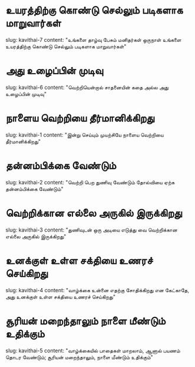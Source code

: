 # உயரத்திற்கு கொண்டு செல்லும் படிகளாக மாறுவார்கள்
slug: kavithai-7
content: "உங்களை தாழ்வு
பேசும் மனிதர்கள்
ஒருநாள் உங்களை
உயரத்திற்கு
கொண்டு செல்லும்
படிகளாக மாறுவார்கள்"

# அது உழைப்பின் முடிவு
slug: kavithai-6
content: "வெற்றியென்றால் சாதனையின்
கதை அல்ல
அது உழைப்பின் முடிவு"

# நாளைய வெற்றியை தீர்மானிக்கிறது
slug: kavithai-1
content: "இன்று செய்யும் முயற்சியே நாளைய வெற்றியை தீர்மானிக்கிறது"

# தன்னம்பிக்கை வேண்டும்
slug: kavithai-2
content: "வெற்றி பெற துணிவு வேண்டும் தோல்வியை ஏற்க தன்னம்பிக்கை வேண்டும்"

# வெற்றிக்கான எல்லை அருகில் இருக்கிறது
slug: kavithai-3
content: "துணிவுடன் ஒரு அடியை எடுத்து வை
வெற்றிக்கான எல்லை அருகில் இருக்கிறது"

# உனக்குள் உள்ள சக்தியை உணரச் செய்கிறது
slug: kavithai-4
content: "வாழ்க்கை உன்னை எதற்கு சோதிக்கிறது என கேட்காதே,
அது உனக்குள் உள்ள சக்தியை உணரச் செய்கிறது"

# சூரியன் மறைந்தாலும் நாளை மீண்டும் உதிக்கும்
slug: kavithai-5
content: "வாழ்க்கையில் பாதைகள் மாறலாம்,
ஆனால் பயணம் தொடர வேண்டும்;
சூரியன் மறைந்தாலும், நாளை மீண்டும் உதிக்கும்"
